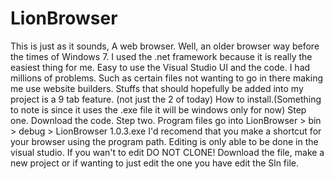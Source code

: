 # LionBrowser
This is just as it sounds, A web browser.
Well, an older browser way before the times of Windows 7.
I used the .net framework because it is really the easiest thing for me.
Easy to use the Visual Studio UI and the code.
I had millions of problems. Such as certain files not wanting to go in there making me use website builders.
Stuffs that should hopefully be added into my project is a 9 tab feature. (not just the 2 of today)
How to install.(Something to note is since it uses the .exe file it will be windows only for now)
Step one. Download the code.
Step two. Program files go into LionBrowser > bin > debug > LionBrowser 1.0.3.exe
I'd recomend that you make a shortcut for your browser using the program path.
Editing is only able to be done in the visual studio. If you wan't to edit DO NOT CLONE!
Download the file, make a new project or if wanting to just edit the one you have edit the Sln file.
